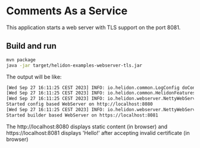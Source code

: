 # Comments As a Service

This application starts a web server with TLS support on the port 8081.

## Build and run

```bash
mvn package
java -jar target/helidon-examples-webserver-tls.jar
```

The output will be like:

```bash
[Wed Sep 27 16:11:25 CEST 2023] INFO: io.helidon.common.LogConfig doConfigureLogging - Logging at initialization configured using classpath: /logging.properties 
[Wed Sep 27 16:11:25 CEST 2023] INFO: io.helidon.common.HelidonFeatures features - Helidon SE 3.2.3-SNAPSHOT features: [Config, Tracing, WebServer] 
[Wed Sep 27 16:11:25 CEST 2023] INFO: io.helidon.webserver.NettyWebServer lambda$start$9 - Channel '@default' started: [id: 0xb28f94e2, L:/[0:0:0:0:0:0:0:0]:8080] with TLS  
Started config based WebServer on http://localhost:8080
[Wed Sep 27 16:11:25 CEST 2023] INFO: io.helidon.webserver.NettyWebServer lambda$start$9 - Channel '@default' started: [id: 0x8aed396c, L:/[0:0:0:0:0:0:0:0]:8081] with TLS  
Started builder based WebServer on https://localhost:8081
```

The http://localhost:8080 displays static content (in browser) and https://localhost:8081 displays 'Hello!' after accepting 
invalid certificate (in browser)
